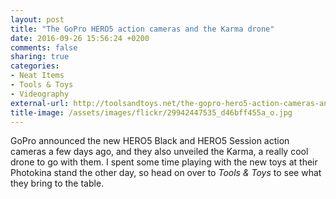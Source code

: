```yaml
---
layout: post
title: "The GoPro HERO5 action cameras and the Karma drone"
date: 2016-09-26 15:56:24 +0200
comments: false
sharing: true
categories: 
- Neat Items
- Tools & Toys
- Videography
external-url: http://toolsandtoys.net/the-gopro-hero5-action-cameras-and-the-karma-drone/
title-image: /assets/images/flickr/29942447535_d46bff455a_o.jpg
---
```


GoPro announced the new HERO5 Black and HERO5 Session action cameras a few days ago, and they also unveiled the Karma, a really cool drone to go with them. I spent some time playing with the new toys at their Photokina stand the other day, so head on over to _Tools & Toys_ to see what they bring to the table.